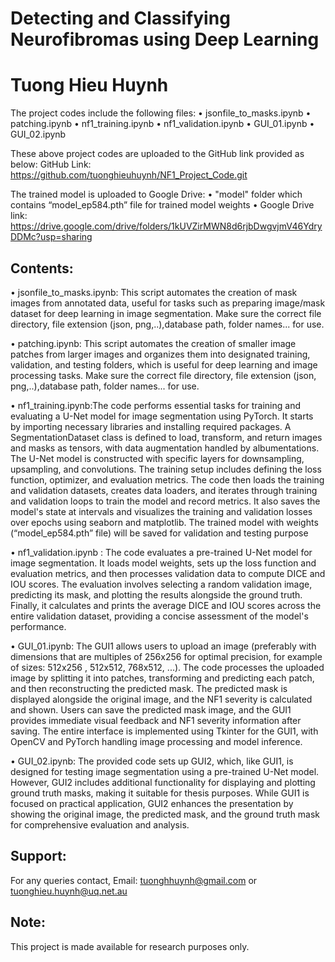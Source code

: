 # Detecting and Classifying Neurofibromas using Deep Learning
# Tuong Hieu Huynh

The project codes include the following files: 
•	jsonfile_to_masks.ipynb
•	patching.ipynb
•	nf1_training.ipynb
•	nf1_validation.ipynb 
•	GUI_01.ipynb 
•	GUI_02.ipynb

These above project codes are uploaded to the GitHub link provided as below:
GitHub Link: https://github.com/tuonghieuhuynh/NF1_Project_Code.git

The trained model is uploaded to Google Drive:
•	"model" folder which contains “model_ep584.pth” file for trained model weights
•	Google Drive link: https://drive.google.com/drive/folders/1kUVZirMWN8d6rjbDwgvjmV46YdryDDMc?usp=sharing

Contents:
--------
•	jsonfile_to_masks.ipynb: This script automates the creation of mask images from annotated data, useful for tasks such as preparing image/mask dataset for deep learning in image segmentation. Make sure the correct file directory, file extension (json, png,..),database path, folder names... for use. 

•	patching.ipynb: This script automates the creation of smaller image patches from larger images and organizes them into designated training, validation, and testing folders, which is useful for deep learning and image processing tasks. Make sure the correct file directory, file extension (json, png,..),database path, folder names... for use.

•	nf1_training.ipynb:The code performs essential tasks for training and evaluating a U-Net model for image segmentation using PyTorch. It starts by importing necessary libraries and installing required packages. A SegmentationDataset class is defined to load, transform, and return images and masks as tensors, with data augmentation handled by albumentations. The U-Net model is constructed with specific layers for downsampling, upsampling, and convolutions. The training setup includes defining the loss function, optimizer, and evaluation metrics. The code then loads the training and validation datasets, creates data loaders, and iterates through training and validation loops to train the model and record metrics. It also saves the model's state at intervals and visualizes the training and validation losses over epochs using seaborn and matplotlib. The trained model with weights (“model_ep584.pth” file) will be saved for validation and testing purpose

•	nf1_validation.ipynb : The code evaluates a pre-trained U-Net model for image segmentation. It loads model weights, sets up the loss function and evaluation metrics, and then processes validation data to compute DICE and IOU scores. The evaluation involves selecting a random validation image, predicting its mask, and plotting the results alongside the ground truth. Finally, it calculates and prints the average DICE and IOU scores across the entire validation dataset, providing a concise assessment of the model's performance.

•	GUI_01.ipynb: The GUI1 allows users to upload an image (preferably with dimensions that are multiples of 256x256 for optimal precision, for example of sizes: 512x256 , 512x512, 768x512, ...). The code processes the uploaded image by splitting it into patches, transforming and predicting each patch, and then reconstructing the predicted mask. The predicted mask is displayed alongside the original image, and the NF1 severity is calculated and shown. Users can save the predicted mask image, and the GUI1 provides immediate visual feedback and NF1 severity information after saving. The entire interface is implemented using Tkinter for the GUI1, with OpenCV and PyTorch handling image processing and model inference.

•	GUI_02.ipynb: The provided code sets up GUI2, which, like GUI1, is designed for testing image segmentation using a pre-trained U-Net model. However, GUI2 includes additional functionality for displaying and plotting ground truth masks, making it suitable for thesis purposes. While GUI1 is focused on practical application, GUI2 enhances the presentation by showing the original image, the predicted mask, and the ground truth mask for comprehensive evaluation and analysis.

Support:
-------
For any queries contact,
Email: tuonghhuynh@gmail.com or tuonghieu.huynh@uq.net.au

Note:
----
This project is made available for research purposes only. 
